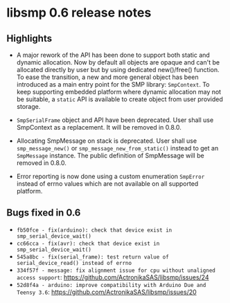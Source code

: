 # libsmp 0.6 release notes

## Highlights

* A major rework of the API has been done to support both static and dynamic
allocation. Now by default all objects are opaque and can't be allocated
directly by user but by using dedicated new()/free() function. To ease the
transition, a new and more general object has been introduced as a main entry
point for the SMP library: `SmpContext`. To keep supporting embedded platform
where dynamic allocation may not be suitable, a `static` API is available to
create object from user provided storage.

* `SmpSerialFrame` object and API have been deprecated. User shall use SmpContext
as a replacement. It will be removed in 0.8.0.

* Allocating SmpMessage on stack is deprecated. User shall use
`smp_message_new()` or `smp_message_new_from_static()` instead to get an
`SmpMessage` instance. The public definition of SmpMessage will be removed in
0.8.0.

* Error reporting is now done using a custom enumeration `SmpError` instead of
errno values which are not available on all supported platform.

## Bugs fixed in 0.6

* `fb50fce - fix(arduino): check that device exist in smp_serial_device_wait()`
* `cc66cca - fix(avr): check that device exist in smp_serial_device_wait()`
* `545a8bc - fix(serial_frame): test return value of serial_device_read() instead of errno`
* `334f57f - message: fix alignment issue for cpu without unaligned access support`:
    https://github.com/ActronikaSAS/libsmp/issues/24
* `52d8f4a - arduino: improve compatibility with Arduino Due and Teensy 3.6`:
    https://github.com/ActronikaSAS/libsmp/issues/20
